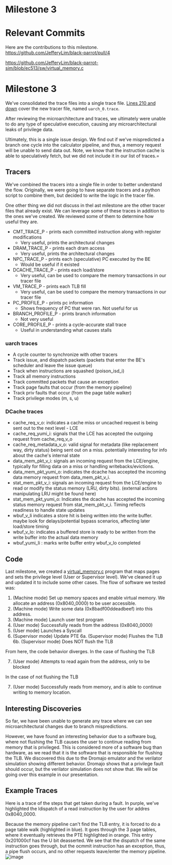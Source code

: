 # Milestone 3

# Relevant Commits

Here are the contributions to this milestone.
https://github.com/JefferyLim/black-parrot/pull/4

https://github.com/JefferyLim/black-parrot-sim/blob/ec513/sw/virtual_memory.c


# Milestone 3

We've consolidated the trace files into a single trace file. [Lines 210 and down](https://github.com/JefferyLim/black-parrot/blob/8892cf1caa29051b54ed5e7c003a3cc70753d144/bp_top/test/common/bp_nonsynth_uarch_tracer.sv#L210) cover the new tracer file, named `uarch_0.trace`. 

After reviewing the microarchitecture and traces, we ultimately were unable to do any type of speculative execution, causing any microarchitectural leaks of privilege data. 

Ultimately, this is a single issue design. We find out if we've mispredicted a branch one cycle into the calculator pipeline, and thus, a memory request will be unable to send data out. Note, we know that the instruction cache is able to speculatively fetch, but we did not include it in our list of traces.=

## Tracers

We've combined the tracers into a single file in order to better understand the flow. Originally, we were going to have separate tracers and a python script to combine them, but decided to write the logic in the tracer file.

One other thing we did not discuss in thel ast milestone are the other tracer files that already exist. We can leverage some of these traces in addition to the ones we've created. We reviewed some of them to determine how useful they are.

* CMT_TRACE_P - prints each committed instruction along with register modifications
  * Very useful, prints the architectural changes
* DRAM_TRACE_P - prints each dram access
  * Very useful, prints the architectural changes
* NPC_TRACE_P - prints each (speculative) PC executed by the BE
  * Would be useful if it existed
* DCACHE_TRACE_P - prints each load/store
  * Very useful, can be used to compare the memory transactions in our tracer file
* VM_TRACE_P - prints each TLB fill
  * Very useful, can be used to compare the memory transactions in our tracer file
* PC_PROFILE_P - prints pc information
  * Shows frequency of PC that were ran. Not useful for us
* BRANCH_PROFILE_P - prints branch information
  * Not very useful
* CORE_PROFILE_P - prints a cycle-accurate stall trace
  * Useful in understanding what causes stalls 

### uarch traces
- A cycle counter to synchronize with other tracers
- Track issue, and dispatch packets (packets that enter the BE's scheduler and leave the issue queue)
- Track when instructions are squashed (poison_isd_i)
- Track all memory instructions
- Track committed packets that cause an exception 
- Track page faults that occur (from the memory pipeline)
- Track priv faults that occur (from the page table walker)
- Track privilege modes (m, s, u)

### DCache traces
- cache_req_v_o: indicates a cache miss or uncached request is being sent out to the next level - LCE
- cache_req_yumi_i: signals that the LCE has accepted the outgoing request from cache_req_v_o
- cache_req_metadata_v_o: valid signal for metadata (like replacement way, dirty status) being sent out on a miss.  potentially interesting for info about the cache's internal state 
- data_mem_pkt_v_i: signals an incoming request from the LCE/engine, typically for filling data on a miss or handling writebacks/evictions.
- data_mem_pkt_yumi_o: indicates the dcache has accepted the incoming data memory request from data_mem_pkt_v_i.
- stat_mem_pkt_v_i: signals an incoming request from the LCE/engine to read or modify the status memory (LRU, dirty bits). (external actions manipulating LRU might be found here)
- stat_mem_pkt_yumi_o: Indicates the dcache has accepted the incoming status memory request from stat_mem_pkt_v_i. Timing reflects readiness to handle state updates
- wbuf_v_li indicates a store hit is being written into the write buffer. maybe look for delays/potential bypass scenarios, affecting later load/store timing
- wbuf_v_lo: indicates a buffered store is ready to be written from the write buffer into the actual data memory
- wbuf_yumi_li : marks write buffer entry wbuf_v_lo completed



## Code

Last milestone, we created a [virtual_memory.c](https://github.com/JefferyLim/black-parrot-sim/blob/ec513/sw/virtual_memory.c) program that maps pages and sets the privilege level (User or Supervisor level). We've cleaned it up and updated it to include some other cases. The flow of software we tested was:

1. (Machine mode) Set up memory spaces and enable virtual memory. We allocate an address (0x8040_0000) to be user accessible.
2. (Machine mode) Write some data (0x8badf00ddeadbeef) into this address.
3. (Machine mode) Launch user test program
4. (User mode) Successfully reads from the address (0x8040_0000)
5. (User mode) Launches a Syscall
6. (Supervisor mode) Update PTE
6a. (Supervisor mode) Flushes the TLB
6b. (Supervisor mode) Does NOT flush the TLB

From here, the code behavior diverges. In the case of flushing the TLB

7. (User mode) Attempts to read again from the address, only to be blocked

In the case of not flushing the TLB

7. (User mode) Successfully reads from memory, and is able to continue writing to memory location.

## Interesting Discoveries

So far, we have been unable to generate any trace where we can see microarchitectural changes due to branch mispredictions. 

However, we have found an interesting behavior due to a software bug, where not flushing the TLB causes the user to continue reading from memory that is privileged. This is considered more of a software bug than hardware, as we read that it is the software that is responsible for flushing the TLB. We discovered this due to the Dromajo emulator and the verilator simulation showing different behavior. Dromajo shows that a privilege fault should occur, but the verilator simulation does not show that. We will be going over this example in our presentation.  

## Example Traces

Here is a trace of the steps that get taken during a fault. In purple, we've highlighted the ldispatch of a read instruction by the user for addres 0x8040_0000.

Because the memory pipeline can't find the TLB entry, it is forced to do a page table walk (highlighted in blue). It goes through the 3 page tables, where it eventually retrieves the PTE highlighted in orange. This entry 0x201000cf has the U bit deasserted. We see that the dispatch of the same instruction goes through, but the ocmmit instruction has an exception, thus, a pipe flush occurs, and no other requests leave/enter the memory pipeline.
![image](https://github.com/user-attachments/assets/7c8d79cc-f7fc-4021-9c89-5336ba3bfbc9)
